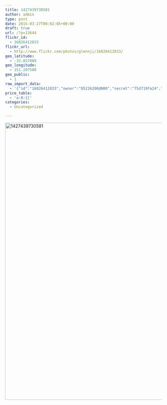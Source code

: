 ```yaml
---
title: 1427439730581
author: admin
type: post
date: 2015-03-27T00:02:05+00:00
draft: true
url: /?p=13644
flickr_id:
  - 16826412833
flickr_url:
  - http://www.flickr.com/photos/glennji/16826412833/
geo_latitude:
  - -33.857089
geo_longitude:
  - 151.207580
geo_public:
  - 1
raw_import_data:
  - '{"id":"16826412833","owner":"85226206@N00","secret":"75d719fa24","server":"7671","farm":8,"title":"1427439730581","ispublic":0,"isfriend":0,"isfamily":0,"description":{"_content":""},"dateupload":"1431157460","lastupdate":"1431157462","datetaken":"2015-03-27 00:02:05","datetakengranularity":0,"datetakenunknown":"1","ownername":"glennji","tags":"","machine_tags":"","originalsecret":"35b89e6190","originalformat":"jpg","latitude":"-33.857089","longitude":"151.207580","accuracy":"16","context":0,"place_id":"uyU97kpTVLseY.4z4g","woeid":"26198434","geo_is_family":0,"geo_is_friend":0,"geo_is_contact":0,"geo_is_public":0,"media":"photo","media_status":"ready","url_o":"https://farm8.staticflickr.com/7671/16826412833_35b89e6190_o.jpg","height_o":"1000","width_o":"741"}'
price_table:
  - 'a:0:{}'
categories:
  - Uncategorized

---
```

<p class="flickr-image">
  <a href="http://www.flickr.com/photos/glennji/16826412833/" class="flickr-link"><img src="/wp-content/uploads/2015/03/16826412833_35b89e6190_o.jpg" width="660" height="891" alt="1427439730581" class="keyring-img" /></a>
</p>
